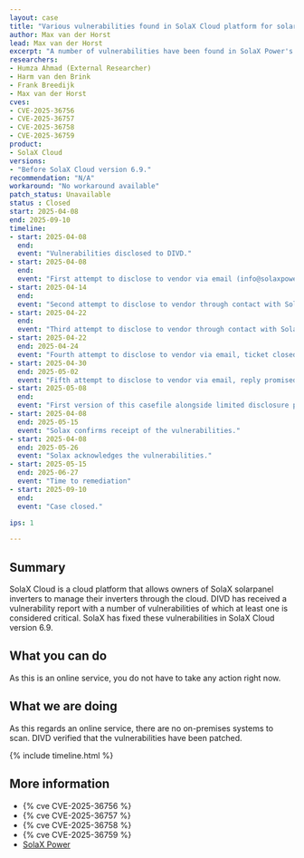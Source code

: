 ```yaml
---
layout: case
title: "Various vulnerabilities found in SolaX Cloud platform for solarpanel inverters"
author: Max van der Horst
lead: Max van der Horst
excerpt: "A number of vulnerabilities have been found in SolaX Power's cloud platform for solarpanel inverters of which at least one is considered critical."
researchers:
- Humza Ahmad (External Researcher)
- Harm van den Brink
- Frank Breedijk
- Max van der Horst
cves:
- CVE-2025-36756
- CVE-2025-36757
- CVE-2025-36758
- CVE-2025-36759
product:
- SolaX Cloud
versions:
- "Before SolaX Cloud version 6.9."
recommendation: "N/A"
workaround: "No workaround available"
patch_status: Unavailable
status : Closed
start: 2025-04-08
end: 2025-09-10
timeline:
- start: 2025-04-08
  end:
  event: "Vulnerabilities disclosed to DIVD."
- start: 2025-04-08
  end:
  event: "First attempt to disclose to vendor via email (info@solaxpower.com)."
- start: 2025-04-14
  end: 
  event: "Second attempt to disclose to vendor through contact with SolaX Power director Benelux."
- start: 2025-04-22
  end:
  event: "Third attempt to disclose to vendor through contact with SolaX Power director Benelux."
- start: 2025-04-22
  end: 2025-04-24
  event: "Fourth attempt to disclose to vendor via email, ticket closed without reply (service@solaxpower.com, ticket number 382458)."
- start: 2025-04-30
  end: 2025-05-02
  event: "Fifth attempt to disclose to vendor via email, reply promised by servicedesk before May 8th. Ticket closed (service@solaxpower.com, ticket number 389793)."
- start: 2025-05-08
  end:
  event: "First version of this casefile alongside limited disclosure preparations sent to SolaX Power."
- start: 2025-04-08
  end: 2025-05-15
  event: "Solax confirms receipt of the vulnerabilities."
- start: 2025-04-08
  end: 2025-05-26
  event: "Solax acknowledges the vulnerabilities."
- start: 2025-05-15
  end: 2025-06-27
  event: "Time to remediation"
- start: 2025-09-10
  end:
  event: "Case closed."

ips: 1

---
```


## Summary
SolaX Cloud is a cloud platform that allows owners of SolaX solarpanel inverters to manage their inverters through the cloud. DIVD has received a vulnerability report with a number of vulnerabilities of which at least one is considered critical. SolaX has fixed these vulnerabilities in SolaX Cloud version 6.9.

## What you can do
As this is an online service, you do not have to take any action right now.

## What we are doing
As this regards an online service, there are no on-premises systems to scan. DIVD verified that the vulnerabilities have been patched.

{% include timeline.html %}

## More information
* {% cve CVE-2025-36756 %}
* {% cve CVE-2025-36757 %}
* {% cve CVE-2025-36758 %}
* {% cve CVE-2025-36759 %}
* [SolaX Power](https://solaxpower.com)
